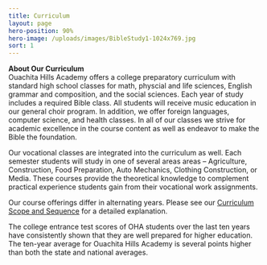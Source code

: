 ```yaml
---
title: Curriculum
layout: page
hero-position: 90%
hero-image: /uploads/images/BibleStudy1-1024x769.jpg
sort: 1
---
```

**About Our Curriculum**  
Ouachita Hills Academy offers a college preparatory curriculum with standard high school
classes for math, physcial and life sciences, English grammar and composition, and the
social sciences. Each year of study includes a required Bible class. All students will
receive music education in our general choir program. In addition, we offer foreign
languages, computer science, and health classes. In all of our classes we strive for
academic excellence in the course content as well as endeavor to make the Bible the
foundation.

Our vocational classes are integrated into the curriculum as well. Each semester students
will study in one of several areas areas &#8211; Agriculture, Construction, Food
Preparation, Auto Mechanics, Clothing Construction, or Media. These courses provide the
theoretical knowledge to complement practical experience students gain from their vocational work assignments.

Our course offerings differ in alternating years. Please see our
[Curriculum Scope and Sequence](/uploads/documents/Curriculum-Scope-and-Sequence-OHA.pdf)
for a detailed explanation.

The college entrance test scores of OHA students over the last ten years have consistently
shown that they are well prepared for higher education. The ten-year average for Ouachita
Hills Academy is several points higher than both the state and national averages.
